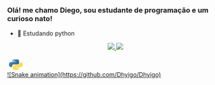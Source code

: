 ### Olá! me chamo Diego, sou estudante de programação e um curioso nato!


- 🌱 Estudando python

<div align="center">
  <a href="https://github.com/Dhyigo">
  <img height="180em" src="https://github-readme-stats.vercel.app/api?username=Dhyigo&show_icons=true&theme=dark&include_all_commits=true&count_private=true&title_color=true"/>
  <img height="180em" src="https://github-readme-stats.vercel.app/api/top-langs/?username=Dhyigo&layout=compact&langs_count=7&theme=dark&title_color=red"/>
</div>
  
<div style="display: inline_block"><br>
  <img align="center" alt="Rafa-Python" height="30" width="40" src="https://raw.githubusercontent.com/devicons/devicon/master/icons/python/python-original.svg">
</div>
![Snake animation](https://github.com/Dhyigo/Dhyigo)
